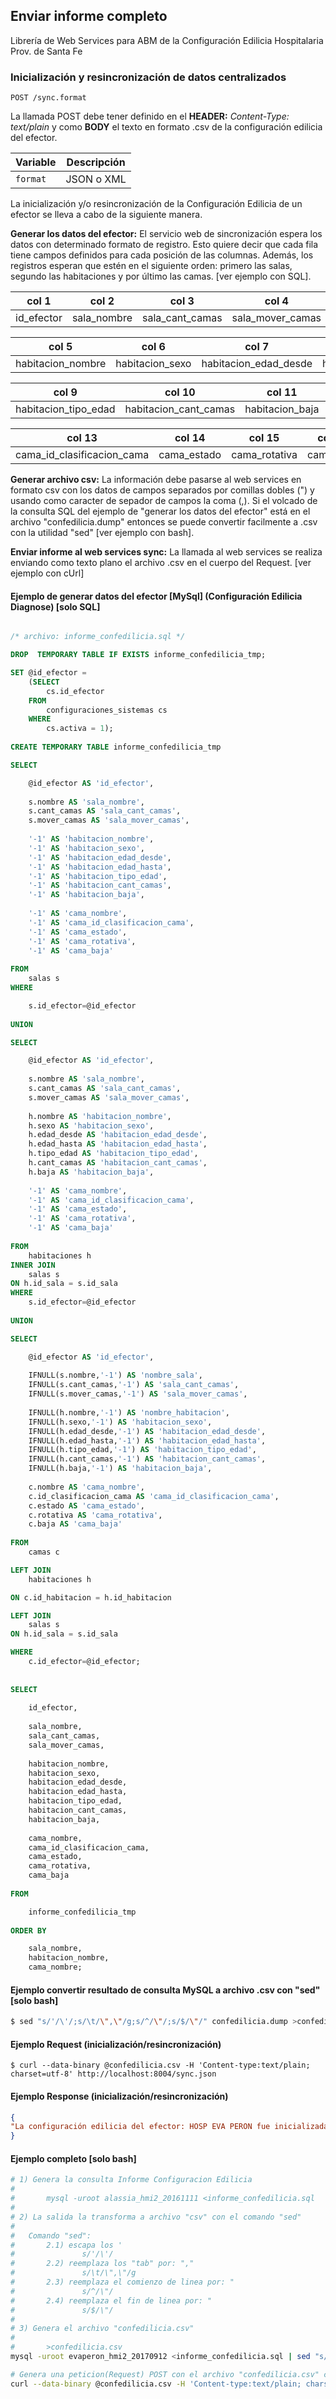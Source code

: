 ## Enviar informe completo

Librería de Web Services para ABM de la Configuración Edilicia Hospitalaria Prov. de Santa Fe

### Inicialización y resincronización de datos centralizados

```endpoint
POST /sync.format
```
La llamada POST debe tener definido en el **HEADER:** *Content-Type: text/plain* y como **BODY** el texto en formato .csv de la configuración edilicia del efector.

Variable | Descripción
---|---
`format` | JSON o XML

La inicialización y/o resincronización de la Configuración Edilicia de un efector se lleva a cabo de la siguiente manera.


**Generar los datos del efector:** El servicio web de sincronización espera los datos con determinado formato de registro. Esto quiere decir que cada fila tiene campos definidos para cada posición de las columnas. Además, los registros esperan que estén en el siguiente orden: primero las salas, segundo las habitaciones y por último las camas.  [ver ejemplo con SQL].

col 1| col 2| col 3 | col 4 
---|---|---|---
id_efector | sala_nombre | sala_cant_camas | sala_mover_camas

col 5 | col 6 | col 7 | col 8
---|---|---|---
habitacion_nombre | habitacion_sexo | habitacion_edad_desde | habitacion_edad_hasta

col 9 | col 10 | col 11 | col 12
---|---|---|---
habitacion_tipo_edad | habitacion_cant_camas | habitacion_baja | cama_nombre

col 13 | col 14 | col 15 | col 16
---|---|---|---
cama_id_clasificacion_cama | cama_estado | cama_rotativa | cama_baja

**Generar archivo csv:** La información debe pasarse al web services en formato csv con los datos de campos separados por comillas dobles (") y usando como caracter de sepador de campos la coma (,). Si el volcado de la consulta SQL del ejemplo de "generar los datos del efector" está en el archivo "confedilicia.dump" entonces se puede convertir facilmente a .csv con la utilidad "sed" [ver ejemplo con bash].

**Enviar informe al web services sync:** La llamada al web services se realiza enviando como texto plano el archivo .csv en el cuerpo del Request. [ver ejemplo con cUrl]


#### Ejemplo de generar datos del efector [MySql] (Configuración Edilicia Diagnose) [solo SQL]

```sql

/* archivo: informe_confedilicia.sql */

DROP  TEMPORARY TABLE IF EXISTS informe_confedilicia_tmp;

SET @id_efector =
	(SELECT
		cs.id_efector
	FROM
		configuraciones_sistemas cs
	WHERE
		cs.activa = 1);
	
CREATE TEMPORARY TABLE informe_confedilicia_tmp

SELECT 

	@id_efector AS 'id_efector',
	
	s.nombre AS 'sala_nombre',
	s.cant_camas AS 'sala_cant_camas',
	s.mover_camas AS 'sala_mover_camas',
	
	'-1' AS 'habitacion_nombre',
	'-1' AS 'habitacion_sexo',
	'-1' AS 'habitacion_edad_desde',
	'-1' AS 'habitacion_edad_hasta',
	'-1' AS 'habitacion_tipo_edad',
	'-1' AS 'habitacion_cant_camas',
	'-1' AS 'habitacion_baja',
	
	'-1' AS 'cama_nombre',
	'-1' AS 'cama_id_clasificacion_cama',
	'-1' AS 'cama_estado',
	'-1' AS 'cama_rotativa',
	'-1' AS 'cama_baja'
	
FROM 
	salas s
WHERE 

	s.id_efector=@id_efector
	
UNION 

SELECT 

	@id_efector AS 'id_efector',
	
	s.nombre AS 'sala_nombre',
	s.cant_camas AS 'sala_cant_camas',
	s.mover_camas AS 'sala_mover_camas',
	
	h.nombre AS 'habitacion_nombre',
	h.sexo AS 'habitacion_sexo',
	h.edad_desde AS 'habitacion_edad_desde',
	h.edad_hasta AS 'habitacion_edad_hasta',
	h.tipo_edad AS 'habitacion_tipo_edad',
	h.cant_camas AS 'habitacion_cant_camas',
	h.baja AS 'habitacion_baja',
	
	'-1' AS 'cama_nombre',
	'-1' AS 'cama_id_clasificacion_cama',
	'-1' AS 'cama_estado',
	'-1' AS 'cama_rotativa',
	'-1' AS 'cama_baja' 
	
FROM 
	habitaciones h
INNER JOIN
	salas s
ON h.id_sala = s.id_sala	
WHERE 
	s.id_efector=@id_efector
	
UNION

SELECT 

	@id_efector AS 'id_efector',
	
	IFNULL(s.nombre,'-1') AS 'nombre_sala',
	IFNULL(s.cant_camas,'-1') AS 'sala_cant_camas',
	IFNULL(s.mover_camas,'-1') AS 'sala_mover_camas',
	
	IFNULL(h.nombre,'-1') AS 'nombre_habitacion',
	IFNULL(h.sexo,'-1') AS 'habitacion_sexo',
	IFNULL(h.edad_desde,'-1') AS 'habitacion_edad_desde',
	IFNULL(h.edad_hasta,'-1') AS 'habitacion_edad_hasta',
	IFNULL(h.tipo_edad,'-1') AS 'habitacion_tipo_edad',
	IFNULL(h.cant_camas,'-1') AS 'habitacion_cant_camas',
	IFNULL(h.baja,'-1') AS 'habitacion_baja',
	
	c.nombre AS 'cama_nombre',
	c.id_clasificacion_cama AS 'cama_id_clasificacion_cama',
	c.estado AS 'cama_estado',
	c.rotativa AS 'cama_rotativa',
	c.baja AS 'cama_baja'
	
FROM
	camas c

LEFT JOIN
	habitaciones h

ON c.id_habitacion = h.id_habitacion

LEFT JOIN
	salas s
ON h.id_sala = s.id_sala

WHERE 
	c.id_efector=@id_efector;
	
	
SELECT 
	
	id_efector,
	
	sala_nombre,
	sala_cant_camas,
	sala_mover_camas,
	
	habitacion_nombre,
	habitacion_sexo,
	habitacion_edad_desde,
	habitacion_edad_hasta,
	habitacion_tipo_edad,
	habitacion_cant_camas,
	habitacion_baja,
	
	cama_nombre,
	cama_id_clasificacion_cama,
	cama_estado,
	cama_rotativa,
	cama_baja
	
FROM 

	informe_confedilicia_tmp 
	
ORDER BY 

	sala_nombre,
	habitacion_nombre,
	cama_nombre;
```

#### Ejemplo convertir resultado de consulta MySQL a archivo .csv con "sed" [solo bash]

```bash
$ sed "s/'/\'/;s/\t/\",\"/g;s/^/\"/;s/$/\"/" confedilicia.dump >confedilicia.csv
```

#### Ejemplo Request (inicialización/resincronización)
```curl
$ curl --data-binary @confedilicia.csv -H 'Content-type:text/plain; charset=utf-8' http://localhost:8004/sync.json
```

#### Ejemplo Response (inicialización/resincronización)

```json
{
"La configuración edilicia del efector: HOSP EVA PERON fue inicializada/sincronizada"
}
```

#### Ejemplo completo [solo bash]
```bash
# 1) Genera la consulta Informe Configuracion Edilicia
#
#		mysql -uroot alassia_hmi2_20161111 <informe_confedilicia.sql
#
# 2) La salida la transforma a archivo "csv" con el comando "sed"
#
#	Comando "sed":
#		2.1) escapa los '
#				s/'/\'/
#		2.2) reemplaza los "tab" por: ","
#				s/\t/\",\"/g
#		2.3) reemplaza el comienzo de linea por: "
#				s/^/\"/
#		2.4) reemplaza el fin de linea por: "
#				s/$/\"/
#
# 3) Genera el archivo "confedilicia.csv"
#
#		>confedilicia.csv
mysql -uroot evaperon_hmi2_20170912 <informe_confedilicia.sql | sed "s/'/\'/;s/\t/\",\"/g;s/^/\"/;s/$/\"/" >confedilicia.csv

# Genera una peticion(Request) POST con el archivo "confedilicia.csv" como "BODY"
curl --data-binary @confedilicia.csv -H 'Content-type:text/plain; charset=utf-8' http://localhost:8004/sync.json 
```